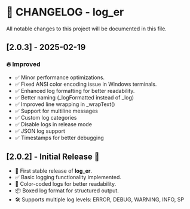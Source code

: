 # 📌 CHANGELOG - log_er

All notable changes to this project will be documented in this file.

## [2.0.3] - 2025-02-19
### 🔥 Improved
- ✅ Minor performance optimizations.
- ✅ Fixed ANSI color encoding issue in Windows terminals.
- ✅ Enhanced log formatting for better readability.
- ✅ Better naming (_logFormatted instead of _log)
- ✅ Improved line wrapping in _wrapText()
- ✅ Support for multiline messages
- ✅ Custom log categories
- ✅ Disable logs in release mode
- ✅ JSON log support
- ✅ Timestamps for better debugging

## [2.0.2] - Initial Release 🚀
- 🎉 First stable release of **log_er**.
- ✅ Basic logging functionality implemented.
- 🎨 Color-coded logs for better readability.
- 📦 Boxed log format for structured output.
- 🛠️ Supports multiple log levels: ERROR, DEBUG, WARNING, INFO, SP
